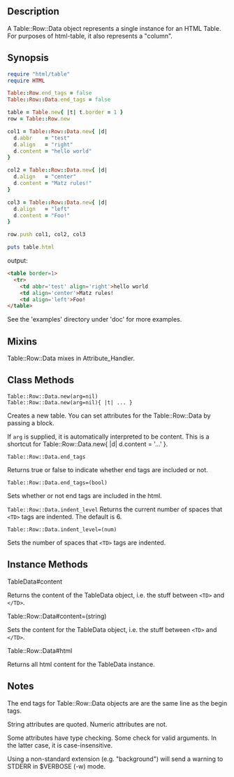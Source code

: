 ## Description
A Table::Row::Data object represents a single <TD></TD> instance for an HTML
Table. For purposes of html-table, it also represents a "column".

## Synopsis
```ruby
require "html/table"
require HTML

Table::Row.end_tags = false
Table::Row::Data.end_tags = false

table = Table.new{ |t| t.border = 1 }
row = Table::Row.new

col1 = Table::Row::Data.new{ |d|
  d.abbr    = "test"
  d.align   = "right"
  d.content = "hello world"
}

col2 = Table::Row::Data.new{ |d|
  d.align   = "center"
  d.content = "Matz rules!"
}

col3 = Table::Row::Data.new{ |d|
  d.align   = "left"
  d.content = "Foo!"
}

row.push col1, col2, col3

puts table.html
```

output:

```html
<table border=1>
  <tr>
    <td abbr='test' align='right'>hello world
    <td align='center'>Matz rules!
    <td align='left'>Foo!
</table>
```

See the 'examples' directory under 'doc' for more examples.

## Mixins
Table::Row::Data mixes in Attribute_Handler.    

## Class Methods
```
Table::Row::Data.new(arg=nil)
Table::Row::Data.new(arg=nil){ |t| ... }
```
Creates a new table.  You can set attributes for the Table::Row::Data by passing a block.
   
If `arg` is supplied, it is automatically interpreted to be content.
This is a shortcut for Table::Row::Data.new{ |d| d.content = '...' }.

`Table::Row::Data.end_tags`

Returns true or false to indicate whether end tags are included or not.

`Table::Row::Data.end_tags=(bool)`

Sets whether or not end tags are included in the html.

`Table::Row::Data.indent_level`
Returns the current number of spaces that `<TD>` tags are indented. The default is 6.

`Table::Row::Data.indent_level=(num)`

Sets the number of spaces that `<TD>` tags are indented.

## Instance Methods
TableData#content

Returns the content of the TableData object, i.e. the stuff between `<TD>` and `</TD>`.

Table::Row::Data#content=(string)

Sets the content for the TableData object, i.e. the stuff between `<TD>` and `</TD>`.

Table::Row::Data#html

Returns all html content for the TableData instance.

## Notes
The end tags for Table::Row::Data objects are are the same line as the begin tags.
    
String attributes are quoted. Numeric attributes are not.

Some attributes have type checking. Some check for valid arguments. In
the latter case, it is case-insensitive.

Using a non-standard extension (e.g. "background") will send a warning to
STDERR in $VERBOSE (-w) mode.
